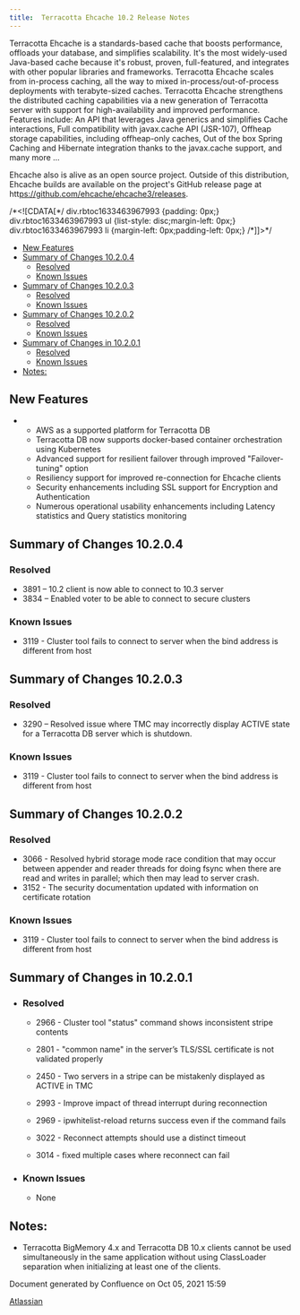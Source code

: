 ```yaml
---
title:  Terracotta Ehcache 10.2 Release Notes  
---
```


Terracotta Ehcache is a standards-based cache that boosts performance, offloads your database, and simplifies scalability. It's the most widely-used Java-based cache because it's robust, proven, full-featured, and integrates with other popular libraries and frameworks. Terracotta Ehcache scales from in-process caching, all the way to mixed in-process/out-of-process deployments with terabyte-sized caches. Terracotta Ehcache strengthens the distributed caching capabilities via a new generation of Terracotta server with support for high-availability and improved performance. Features include: An API that leverages Java generics and simplifies Cache interactions, Full compatibility with javax.cache API (JSR-107), Offheap storage capabilities, including offheap-only caches, Out of the box Spring Caching and Hibernate integration thanks to the javax.cache support, and many more ...

Ehcache also is alive as an open source project. Outside of this distribution, Ehcache builds are available on the project's GitHub release page at htt[ps://github.com/ehcache/ehcache3/releases](ps://github.com/ehcache/ehcache3/releases).

/\*<!\[CDATA\[\*/ div.rbtoc1633463967993 {padding: 0px;} div.rbtoc1633463967993 ul {list-style: disc;margin-left: 0px;} div.rbtoc1633463967993 li {margin-left: 0px;padding-left: 0px;} /\*\]\]>\*/

*   [New Features](#TerracottaEhcache10.2ReleaseNotes-NewFeatures)
*   [Summary of Changes 10.2.0.4](#TerracottaEhcache10.2ReleaseNotes-SummaryofChanges10.2.0.4)
    *   [Resolved](#TerracottaEhcache10.2ReleaseNotes-Resolved)
    *   [Known Issues](#TerracottaEhcache10.2ReleaseNotes-KnownIssues)
*   [Summary of Changes 10.2.0.3](#TerracottaEhcache10.2ReleaseNotes-SummaryofChanges10.2.0.3)
    *   [Resolved](#TerracottaEhcache10.2ReleaseNotes-Resolved.1)
    *   [Known Issues](#TerracottaEhcache10.2ReleaseNotes-KnownIssues.1)
*   [Summary of Changes 10.2.0.2](#TerracottaEhcache10.2ReleaseNotes-SummaryofChanges10.2.0.2)
    *   [Resolved](#TerracottaEhcache10.2ReleaseNotes-Resolved.2)
    *   [Known Issues](#TerracottaEhcache10.2ReleaseNotes-KnownIssues.2)
*   [Summary of Changes in 10.2.0.1](#TerracottaEhcache10.2ReleaseNotes-SummaryofChangesin10.2.0.1)
    *   [Resolved](#TerracottaEhcache10.2ReleaseNotes-Resolved.3)
    *   [Known Issues](#TerracottaEhcache10.2ReleaseNotes-KnownIssues.3)
*   [Notes:](#TerracottaEhcache10.2ReleaseNotes-Notes:)

New Features
------------

*   *   AWS as a supported platform for Terracotta DB
    *   Terracotta DB now supports docker-based container orchestration using Kubernetes
    *   Advanced support for resilient failover through improved "Failover-tuning" option
    *   Resiliency support for improved re-connection for Ehcache clients
    *   Security enhancements including SSL support for Encryption and Authentication
    *   Numerous operational usability enhancements including Latency statistics and Query statistics monitoring

Summary of Changes 10.2.0.4
---------------------------

### Resolved[](https://itrac.eur.ad.sag/browse/TDB-3891)

*   3891 – 10.2 client is now able to connect to 10.3 server
*   3834 – Enabled voter to be able to connect to secure clusters

### Known Issues

*   3119 - Cluster tool fails to connect to server when the bind address is different from host

Summary of Changes 10.2.0.3
---------------------------

### Resolved

*   3290 – Resolved issue where TMC may incorrectly display ACTIVE state for a Terracotta DB server which is shutdown.

### Known Issues

*   3119 - Cluster tool fails to connect to server when the bind address is different from host

Summary of Changes 10.2.0.2
---------------------------

### Resolved

*   3066 - Resolved hybrid storage mode race condition that may occur between appender and reader threads for doing fsync when there are read and writes in parallel; which then may lead to server crash.
*   3152 - The security documentation updated with information on certificate rotation

### Known Issues

*   3119 - Cluster tool fails to connect to server when the bind address is different from host

Summary of Changes in 10.2.0.1
------------------------------

*   ### Resolved
    
    *   2966 - Cluster tool "status" command shows inconsistent stripe contents
        
    *   2801 - "common name" in the server’s TLS/SSL certificate is not validated properly
        
    *   2450 - Two servers in a stripe can be mistakenly displayed as ACTIVE in TMC
        
    *   2993 - Improve impact of thread interrupt during reconnection
        
    *   2969 - ipwhitelist-reload returns success even if the command fails
        
    *   3022 - Reconnect attempts should use a distinct timeout
        
    *   3014 - fixed multiple cases where reconnect can fail
        
*   ### Known Issues
    
    *   None

Notes:
------

*   Terracotta BigMemory 4.x and Terracotta DB 10.x clients cannot be used simultaneously in the same application without using ClassLoader separation when initializing at least one of the clients.

Document generated by Confluence on Oct 05, 2021 15:59

[Atlassian](http://www.atlassian.com/)
